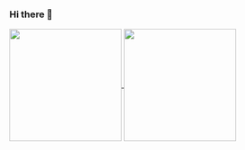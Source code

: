 ### Hi there 👋

<a href="https://github.com/cadenlyya/github-readme-stats">
  <img height=200 align="center" src="https://github-readme-stats.vercel.app/api?username=cadenlyy" />
</a>
<a href="https://github.com/cadenlyy/convoychat">
  <img height=200 align="center" src="https://github-readme-stats.vercel.app/api/top-langs?username=cadenlyy&layout=compact&langs_count=8&card_width=320" />
</a>
